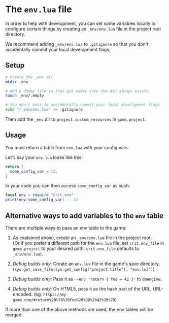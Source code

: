 # The `env.lua` file

In order to help with development, you can set some variables locally to
configure certain things by creating an `_env/env.lua` file in the project root directory.

We recommend adding `_env/env.lua` to `.gitignore` so that you don't accidentally
commit your local development flags.

## Setup

```bash
# Create the _env dir
mkdir _env

# Add a dummy file so that git makes sure the dir always exists
touch _env/.empty  

# You don't want to accidentally commit your local development flags
echo "/_env/env.lua" >> .gitignore
```

Then add the `_env` dir to `project.custom_resources` in `game.project`.

## Usage

You must return a table from `env.lua` with your config vars.

Let's say your `env.lua` looks like this:

```lua
return {
  some_config_var = 12,
}
```

In your code you can then access `some_config_var` as such:

```lua
local env = require "crit.env"
print(env.some_config_var) -- 12
```

## Alternative ways to add variables to the `env` table

There are multiple ways to pass an env table to the game:

1. As explained above, create an `_env/env.lua` file in the project root.  
  (Or if you prefer a different path for the `env.lua` file, set `crit.env_file` in `game.project` to your desired path. `crit.env_file` defaults to `_env/env.lua`).

2. *Debug builds only:* Create an `env.lua` file in the game's save directory.
(`sys.get_save_file(sys.get_config("project.title"), "env.lua")`)

3. *Debug builds only:* Pass it as `--env 'return { foo = 42 }'` to `dmengine`.

4. *Debug builds only:* On HTML5, pass it as the hash part of the URL, URL-encoded. (eg. `https://my-game.com/#return%20%7B%20foo%20%3D%2042%20%7D`)

If more than one of the above methods are used, the env tables will be merged.

